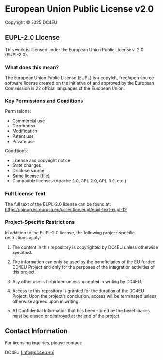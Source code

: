 # European Union Public License v2.0

Copyright © 2025 DC4EU 

## EUPL-2.0 License

This work is licensed under the European Union Public License v. 2.0 (EUPL-2.0).

### What does this mean?

The European Union Public License (EUPL) is a copyleft, free/open source software license created on the initiative of and approved by the European Commission in 22 official languages of the European Union.

### Key Permissions and Conditions

Permissions:
- Commercial use
- Distribution
- Modification
- Patent use
- Private use

Conditions:
- License and copyright notice
- State changes
- Disclose source
- Same license (file)
- Compatible licenses (Apache 2.0, GPL 2.0, GPL 3.0, etc.)

### Full License Text

The full text of the EUPL-2.0 license can be found at:
https://joinup.ec.europa.eu/collection/eupl/eupl-text-eupl-12

### Project-Specific Restrictions

In addition to the EUPL-2.0 license, the following project-specific restrictions apply:

1. The content in this repository is copyrighted by DC4EU unless otherwise specified.

2. The information can only be used by the beneficiaries of the EU funded DC4EU Project and only for the purposes of the integration activities of this project.

3. Any other use is forbidden unless accepted in writing by DC4EU.

4. Access to this repository is granted for the duration of the DC4EU Project. Upon the project's conclusion, access will be terminated unless otherwise agreed upon in writing.

5. All Confidential Information that has been stored by the beneficiaries must be erased or destroyed at the end of the project.

## Contact Information

For licensing inquiries, please contact:

DC4EU
[info@dc4eu.eu]
